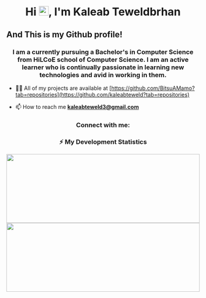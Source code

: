 <!-- Welcome Message  -->
<h1 align="center">Hi <img src="https://media.giphy.com/media/hvRJCLFzcasrR4ia7z/giphy.gif" width = "25px">, I'm Kaleab Teweldbrhan</h1>

<h2>And This is my Github profile!</h2>

<!-- About Me -->
<h3 align="center">I am a currently pursuing a Bachelor's in Computer Science from HiLCoE school of Computer Science. I am an active learner who is continually passionate in learning new technologies and avid in working in them.</h3>

- 👨‍💻 All of my projects are available at [https://github.com/BitsuAMamo?tab=repositories](https://github.com/kaleabteweld?tab=repositories)

- 📫 How to reach me **kaleabteweld3@gmail.com**

<!-- Conatct Me -->

<h3 align="center">Connect with me:</h3>

<!-- <p align="center">
    <a href="https://linkedin.com/in/bitsu-mamo-55a24b194" target="blank"><img align="center" src="https://github.com/BitsuAMamo/BitsuAMamo/blob/main/assets/linkedin.svg" alt="bitsu-mamo" height="30" width="40" /></a>
    <a href="https://instagram.com/mrhappy985" target="blank"><img align="center" src="https://github.com/BitsuAMamo/BitsuAMamo/blob/main/assets/instagram.svg" alt="mrhappy985" height="30" width="40" /></a>
</p> -->

<!-- Langauges -->
<!-- <h3 align="center">Languages and Tools:</h3>
<p align="center"> 
    <a href="https://www.w3schools.com/cpp/" target="_blank"> <img src="https://raw.githubusercontent.com/devicons/devicon/master/icons/cplusplus/cplusplus-original.svg" alt="cplusplus" width="40" height="40"/> </a> 
    <a href="https://www.w3schools.com/css/" target="_blank"> <img src="https://raw.githubusercontent.com/devicons/devicon/master/icons/css3/css3-original-wordmark.svg" alt="css3" width="40" height="40"/> </a> 
    <a href="https://www.w3.org/html/" target="_blank"> <img src="https://raw.githubusercontent.com/devicons/devicon/master/icons/html5/html5-original-wordmark.svg" alt="html5" width="40" height="40"/> </a> 
    <a href="https://www.python.org" target="_blank"> <img src="https://raw.githubusercontent.com/devicons/devicon/master/icons/python/python-original.svg" alt="python" width="40" height="40"/> </a> 
</p> -->

<!-- GitHub stats -->  
<h3 align="center"><b>⚡ My Development Statistics</b></h3>

<p align="center">  
<!-- GitHub Stats -->  
    <img height="180em" width = "100%" src="https://github-readme-stats.vercel.app/api?username=kaleabteweld&show_icons=true&hide_border=true" />
<!-- Most Used Languages -->  
    <img height="180em" width = "100%" src="https://github-readme-stats.vercel.app/api/top-langs/?username=kaleabteweld&exclude_repo=KNN-Image-Classification&show_icons=true&hide_border=true&layout=compact&langs_count=8"/>  
</p>  

<!-- Icons From IconScout -->
